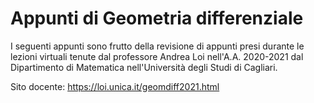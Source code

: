 # Appunti di Geometria differenziale

I seguenti appunti sono frutto della revisione di appunti presi durante le lezioni virtuali tenute dal professore Andrea Loi nell'A.A. 2020-2021 dal Dipartimento di Matematica nell'Università degli Studi di Cagliari.

Sito docente: https://loi.unica.it/geomdiff2021.html
